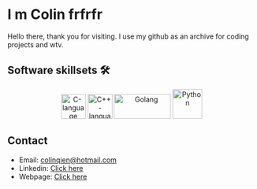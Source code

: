 # I m Colin frfrfr 
Hello there, thank you for visiting. I use my github as an archive for coding projects and wtv.

## Software skillsets 🛠️
<p align=center>
<img src="https://upload.wikimedia.org/wikipedia/commons/thumb/1/18/C_Programming_Language.svg/1200px-C_Programming_Language.svg.png" width=50 height=50 alt="C-language">
<img src="https://upload.wikimedia.org/wikipedia/commons/thumb/1/18/ISO_C%2B%2B_Logo.svg/1200px-ISO_C%2B%2B_Logo.svg.png" width=50 height=50 alt="C++-language">  
<img src="https://upload.wikimedia.org/wikipedia/commons/thumb/0/05/Go_Logo_Blue.svg/1200px-Go_Logo_Blue.svg.png" width=115 height=50 alt="Golang">
<img src="https://upload.wikimedia.org/wikipedia/commons/e/e6/Python_Windows_interpreter_icon_2006%E2%80%932016_Tiny.png" width=60 height=60 alt="Python">
</p>


## Contact
- Email: colinqien@hotmail.com
- Linkedin: [Click here](www.linkedin.com/in/colinwqe)
- Webpage: [Click here](https://monopolyroku.github.io/)

